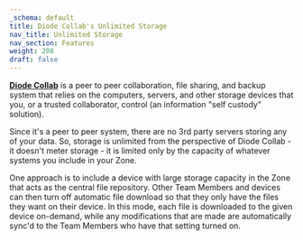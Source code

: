 ```yaml
---
_schema: default
title: Diode Collab's Unlimited Storage
nav_title: Unlimited Storage
nav_section: Features
weight: 208
draft: false
---
```

[**Diode Collab**](https://diode.io/products/d-drive) is a peer to peer collaboration, file sharing, and backup system that relies on the computers, servers, and other storage devices that you, or a trusted collaborator, control (an information "self custody" solution).

Since it's a peer to peer system, there are no 3rd party servers storing any of your data. So, storage is unlimited from the perspective of Diode Collab - it doesn't meter storage - it is limited only by the capacity of whatever systems you include in your Zone.

One approach is to include a device with large storage capacity in the Zone that acts as the central file repository. Other Team Members and devices can then turn off automatic file download so that they only have the files they want on their device. In this mode, each file is downloaded to the given device on-demand, while any modifications that are made are automatically sync'd to the Team Members who have that setting turned on.

&nbsp;